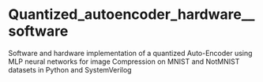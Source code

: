 # Quantized_autoencoder_hardware__software
Software and hardware implementation of a quantized Auto-Encoder using MLP neural networks for image Compression on MNIST and NotMNIST datasets in Python and SystemVerilog
